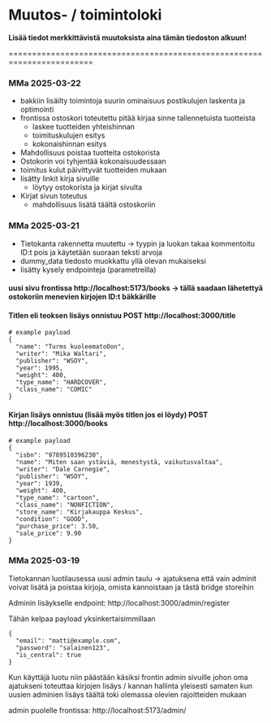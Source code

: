 # Muutos- / toimintoloki

**Lisää tiedot merkkittävistä muutoksista aina tämän tiedoston alkuun!**

========================================================================

### MMa 2025-03-22

* bakkiin lisäilty toimintoja suurin ominaisuus postikulujen laskenta ja optimointi
* frontissa ostoskori toteutettu pitää kirjaa sinne tallennetuista tuotteista
  * laskee tuotteiden yhteishinnan
  * toimituskulujen esitys
  * kokonaishinnan esitys
* Mahdollisuus poistaa tuotteita ostokorista
* Ostokorin voi tyhjentää kokonaisuudessaan
* toimitus kulut päivittyvät tuotteiden mukaan
* lisätty linkit kirja sivuille 
  * löytyy ostokorista ja kirjat sivulta
* Kirjat sivun toteutus
  * mahdollisuus lisätä täältä ostoskoriin


### MMa 2025-03-21

* Tietokanta rakennetta muutettu -> tyypin ja luokan takaa kommentoitu ID:t pois ja käytetään suoraan teksti arvoja
* dummy_data tiedosto muokkattu yllä olevan mukaiseksi
* lisätty kysely endpointeja (parametreilla)

#### uusi sivu frontissa http://localhost:5173/books -> tällä saadaan lähetettyä ostokoriin menevien kirjojen ID:t bäkkärille

#### Titlen eli teoksen lisäys onnistuu POST http://localhost:3000/title

```
# example payload
{
  "name": "Turms kuoleematoOon",
  "writer": "Mika Waltari",
  "publisher": "WSOY",
  "year": 1995,
  "weight": 400,
  "type_name": "HARDCOVER",
  "class_name": "COMIC"
}
```
#### Kirjan lisäys onnistuu (lisää myös titlen jos ei löydy) POST http://localhost:3000/books
```
# example payload
{
  "isbn": "9789510396230",
  "name": "Miten saan ystäviä, menestystä, vaikutusvaltaa",
  "writer": "Dale Carnegie",
  "publisher": "WSOY",
  "year": 1939,
  "weight": 400,
  "type_name": "cartoon",
  "class_name": "NONFICTION",
  "store_name": "Kirjakauppa Keskus",
  "condition": "GOOD",
  "purchase_price": 3.50,
  "sale_price": 9.90
}
```


### MMa 2025-03-19
Tietokannan luotilausessa uusi admin taulu -> ajatuksena että vain adminit voivat lisätä ja poistaa kirjoja, omista kannoistaan ja tästä bridge storeihin

Adminin lisäykselle endpoint: http://localhost:3000/admin/register

Tähän kelpaa payload yksinkertaisimmillaan 
```
{
  "email": "matti@example.com",
  "password": "salainen123",
  "is_central": true
}
```

Kun käyttäjä luotu niin päästään käsiksi frontin admin sivuille johon oma ajatukseni
toteuttaa kirjojen lisäys / kannan hallinta yleisesti samaten kun uusien adminien lisäys täältä toki olemassa olevien rajoitteiden mukaan

admin puolelle frontissa: http://localhost:5173/admin/
